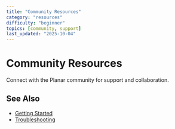 ```yaml
---
title: "Community Resources"
category: "resources"
difficulty: "beginner"
topics: [community, support]
last_updated: "2025-10-04"
---
```


# Community Resources

Connect with the Planar community for support and collaboration.

## See Also
- [Getting Started](../getting-started/index.md)
- [Troubleshooting](../troubleshooting/index.md)
